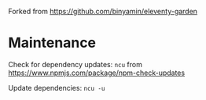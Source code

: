 Forked from https://github.com/binyamin/eleventy-garden

# Maintenance

Check for dependency updates:
`ncu` from https://www.npmjs.com/package/npm-check-updates

Update dependencies:
`ncu -u`